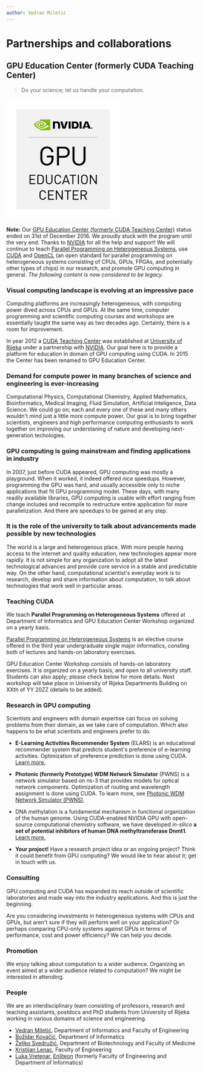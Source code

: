 ```yaml
---
author: Vedran Miletić
---
```


# Partnerships and collaborations

## GPU Education Center (formerly CUDA Teaching Center)

> Do your science; let us handle your computation.

![GPU Education Center logo](../images/gpu-education-center-logo.png)

**Note:** Our [GPU Education Center (formerly CUDA Teaching Center)](https://developer.nvidia.com/academia) status ended on 31st of December 2016. We proudly stuck with the program until the very end. Thanks to [NVIDIA](https://www.nvidia.com/) for all the help and support! We will continue to teach [Parallel Programming on Heterogeneous Systems](../hr/nastava/kolegiji/PPHS.md), use [CUDA](https://developer.nvidia.com/cuda-zone) and [OpenCL](https://www.khronos.org/opencl/) (an open standard for parallel programming on heterogeneous systems consisting of CPUs, GPUs, FPGAs, and potentially other types of chips) in our research, and promote GPU computing in general. *The following content is now considered to be legacy.*

### Visual computing landscape is evolving at an impressive pace

Computing platforms are increasingly heterogeneous, with computing power dived across CPUs and GPUs. At the same time, computer programming and scientific computing courses and workshops are essentially taught the same way as two decades ago. Certainly, there is a room for improvement.

In year 2012 a [CUDA Teaching Center](https://developer.nvidia.com/academia) was established at [University of Rijeka](https://www.uniri.hr/) under a partnership with [NVIDIA](https://www.nvidia.com/). Our goal here is to provide a platform for education in domain of GPU computing using CUDA. In 2015 the Center has been renamed to GPU Education Center.

### Demand for compute power in many branches of science and engineering is ever-increasing

Computational Physics, Computational Chemistry, Applied Mathematics, Bioinformatics, Medical Imaging, Fluid Simulation, Artificial Inteligence, Data Science. We could go on; each and every one of these and many others wouldn't mind just a little more compute power. Our goal is to bring together scientists, engineers and high performance computing enthusiasts to work together on improving our understaning of nature and developing next-generation techologies.

### GPU computing is going mainstream and finding applications in industry

In 2007, just before CUDA appeared, GPU computing was mostly a playground. When it worked, it indeed offered nice speedups. However, programming the GPU was hard, and usually accessible only to niche applications that fit GPU programming model. These days, with many readily available libraries, GPU computing is usable with effort ranging from change includes and recompile to restructure entire application for more parallelization. And there are speedups to be gained at any step.

### It is the role of the university to talk about advancements made possible by new technologies

The world is a large and heterogenous place. With more people having access to the internet and quality education, new technologies appear more rapidly. It is not simple for any organization to adopt all the latest technological advances and provide core service in a stable and predictable way. On the other hand, computational scientist's everyday work is to research, develop and share information about computation, to talk about technologies that work well in particular areas.

### Teaching CUDA

We teach **Parallel Programming on Heterogeneous Systems** offered at Department of Informatics and GPU Education Center Workshop organized on a yearly basis.

[Parallel Programming on Heterogeneous Systems](../hr/nastava/kolegiji/PPHS.md) is an elective course offered in the third year undergraduate single major informatics, consting both of lectures and hands-on laboratory exercises.

GPU Education Center Workshop consists of hands-on laboratory exercises. It is organized on a yearly basis, and open to all university staff. Students can also apply; please check below for more details. Next workshop will take place in University of Rijeka Departments Building on XXth of YY 20ZZ (details to be added).

### Research in GPU computing

Scientists and engineers with domain expertise can focus on solving problems from their domain, as we take care of computation. Which also happens to be what scientists and engineers prefer to do.

- **E-Learning Activities Recommender System** (ELARS) is an educational recommender system that predicts student's preference of e-learning activities. Optimization of preference prediction is done using CUDA. [Learn more.](https://inf2.uniri.hr/elarsportal/)

- **Photonic (formerly Prototype) WDM Network Simulator** (PWNS) is a network simulator based on ns-3 that provides models for optical network components. Optimization of routing and wavelength assignment is done using CUDA. To learn more, see [Photonic WDM Network Simulator (PWNS)](research-and-development.md#photonic-wdm-network-simulator-pwns).

- DNA methylation is a fundamental mechanism in functional organization of the human genome. Using CUDA-enabled NVIDIA GPU with open-source computational chemistry software, we have developed *in-silico* **a set of potential inhibitors of human DNA methyltransferase Dnmt1**. [Learn more.](https://svedruziclab.github.io/projects/)

- **Your project!** Have a research project idea or an ongoing project? Think it could benefit from GPU computing? We would like to hear about it; get in touch with us.

### Consulting

GPU computing and CUDA has expanded its reach outside of scientific laboratories and made way into the industry applications. And this is just the beginning.

Are you considering investments in heterogeneous systems with CPUs and GPUs, but aren't sure if they will perform well on your application? Or perhaps comparing CPU-only systems against GPUs in terms of performance, cost and power efficiency? We can help you decide.

### Promotion

We enjoy talking about computation to a wider audience. Organizing an event aimed at a wider audience related to computation? We might be interested in attending.

### People

We are an interdisciplinary team consisting of professors, research and teaching assistants, postdocs and PhD students from University of Rijeka working in various domains of science and engineering.

- [Vedran Miletić](https://vedran.miletic.net/), Department of Informatics and Faculty of Engineering
- [Božidar Kovačić](https://portal.uniri.hr/portfelj/1506), Department of Informatics
- [Željko Svedružić](https://svedruziclab.github.io/people/zeljko/), Department of Biotechnology and Faculty of Medicine
- [Kristijan Lenac](https://klenac.weebly.com/), Faculty of Engineering
- [Luka Vretenar](https://luka.vretenar.pro/), [Enliteon](http://www.enliteon.com/) (formerly Faculty of Engineering and Department of Informatics)

